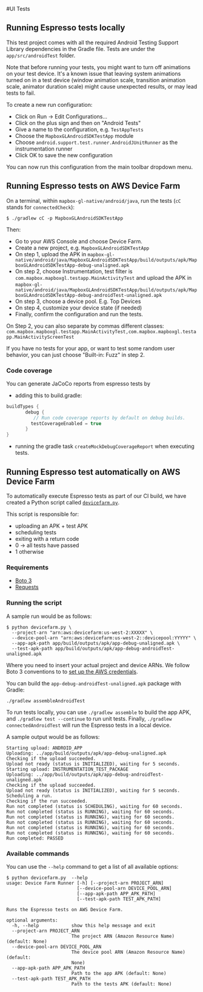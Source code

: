 #UI Tests
## Running Espresso tests locally

This test project comes with all the required Android Testing Support Library dependencies
in the Gradle file. Tests are under the `app/src/androidTest` folder.

Note that before running your tests, you might want to turn off animations on your test device.
It's a known issue that leaving system animations turned on in a test device
(window animation scale, transition animation scale, animator duration scale)
might cause unexpected results, or may lead tests to fail.

To create a new run configuration:
* Click on Run -> Edit Configurations...
* Click on the plus sign and then on "Android Tests"
* Give a name to the configuration, e.g. `TestAppTests`
* Choose the `MapboxGLAndroidSDKTestApp` module
* Choose `android.support.test.runner.AndroidJUnitRunner` as the instrumentation runner
* Click OK to save the new configuration

You can now run this configuration from the main toolbar dropdown menu.

## Running Espresso tests on AWS Device Farm

On a terminal, within `mapbox-gl-native/android/java`,
run the tests (`cC` stands for `connectedCheck`):

```
$ ./gradlew cC -p MapboxGLAndroidSDKTestApp
```

Then:
* Go to your AWS Console and choose Device Farm.
* Create a new project, e.g. `MapboxGLAndroidSDKTestApp`
* On step 1, upload the APK in `mapbox-gl-native/android/java/MapboxGLAndroidSDKTestApp/build/outputs/apk/MapboxGLAndroidSDKTestApp-debug-unaligned.apk`
* On step 2, choose Instrumentation, test filter is `com.mapbox.mapboxgl.testapp.MainActivityTest` and upload the APK in `mapbox-gl-native/android/java/MapboxGLAndroidSDKTestApp/build/outputs/apk/MapboxGLAndroidSDKTestApp-debug-androidTest-unaligned.apk`
* On step 3, choose a device pool. E.g. Top Devices
* On step 4, customize your device state (if needed)
* Finally, confirm the configuration and run the tests.

On Step 2, you can also separate by commas different classes: `com.mapbox.mapboxgl.testapp.MainActivityTest,com.mapbox.mapboxgl.testapp.MainActivityScreenTest`

If you have no tests for your app, or want to test some random user behavior,
you can just choose "Built-in: Fuzz" in step 2.

### Code coverage
You can generate JaCoCo reports from espresso tests by

- adding this to build.gradle:

 ```java
 buildTypes {
        debug {
           // Run code coverage reports by default on debug builds.
          testCoverageEnabled = true
        }
}
```

- running the gradle task `createMockDebugCoverageReport` when executing tests.

## Running Espresso test automatically on AWS Device Farm
To automatically execute Espresso tests as part of our CI build, we have created a Python script called [`devicefarm.py`](https://github.com/mapbox/mapbox-gl-native/blob/master/platform/android/tests/scripts/devicefarm.py).

This script is responsible for:
 - uploading an APK + test APK
 - scheduling tests
 - exiting with a return code
  - 0 -> all tests have passed
  - 1 otherwise

### Requirements

  * [Boto 3](http://boto3.readthedocs.org)
  * [Requests](http://www.python-requests.org)

### Running the script

  A sample run would be as follows:

  ```
  $ python devicefarm.py \
  	--project-arn "arn:aws:devicefarm:us-west-2:XXXXX" \
  	--device-pool-arn "arn:aws:devicefarm:us-west-2::devicepool:YYYYY" \
  	--app-apk-path app/build/outputs/apk/app-debug-unaligned.apk \
  	--test-apk-path app/build/outputs/apk/app-debug-androidTest-unaligned.apk
  ```

  Where you need to insert your actual project and device ARNs. We follow Boto 3
  conventions to to [set up the AWS credentials](https://github.com/boto/boto3#quick-start).

  You can build the `app-debug-androidTest-unaligned.apk` package with Gradle:

  ```
  ./gradlew assembleAndroidTest
  ```

  To run tests locally, you can use `./gradlew assemble` to build the app APK, and
  `./gradlew test --continue` to run unit tests. Finally, `./gradlew connectedAndroidTest`
  will run the Espresso tests in a local device.

  A sample output would be as follows:

  ```
  Starting upload: ANDROID_APP
  Uploading: ../app/build/outputs/apk/app-debug-unaligned.apk
  Checking if the upload succeeded.
  Upload not ready (status is INITIALIZED), waiting for 5 seconds.
  Starting upload: INSTRUMENTATION_TEST_PACKAGE
  Uploading: ../app/build/outputs/apk/app-debug-androidTest-unaligned.apk
  Checking if the upload succeeded.
  Upload not ready (status is INITIALIZED), waiting for 5 seconds.
  Scheduling a run.
  Checking if the run succeeded.
  Run not completed (status is SCHEDULING), waiting for 60 seconds.
  Run not completed (status is RUNNING), waiting for 60 seconds.
  Run not completed (status is RUNNING), waiting for 60 seconds.
  Run not completed (status is RUNNING), waiting for 60 seconds.
  Run not completed (status is RUNNING), waiting for 60 seconds.
  Run not completed (status is RUNNING), waiting for 60 seconds.
  Run completed: PASSED
  ```

### Available commands

  You can use the `--help` command to get a list of all available options:

  ```
  $ python devicefarm.py  --help
  usage: Device Farm Runner [-h] [--project-arn PROJECT_ARN]
                            [--device-pool-arn DEVICE_POOL_ARN]
                            [--app-apk-path APP_APK_PATH]
                            [--test-apk-path TEST_APK_PATH]

  Runs the Espresso tests on AWS Device Farm.

  optional arguments:
    -h, --help            show this help message and exit
    --project-arn PROJECT_ARN
                          The project ARN (Amazon Resource Name) (default: None)
    --device-pool-arn DEVICE_POOL_ARN
                          The device pool ARN (Amazon Resource Name) (default:
                          None)
    --app-apk-path APP_APK_PATH
                          Path to the app APK (default: None)
    --test-apk-path TEST_APK_PATH
                          Path to the tests APK (default: None)
  ```



